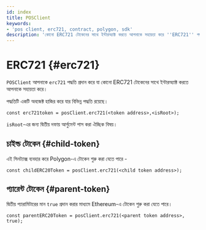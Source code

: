```yaml
---
id: index
title: POSClient
keywords:
- 'pos client, erc721, contract, polygon, sdk'
description: 'কোনো ERC721 টোকেনের সাথে ইন্টারঅ্যাক্ট করতে আপনাকে সহায়তা করে ''ERC721'' পদ্ধতি।'
---
```


# ERC721 {#erc721}

`POSClient` আপনাকে `erc721` পদ্ধতি প্রদান করে যা কোনো ERC721 টোকেনের সাথে ইন্টারঅ্যাক্ট করতে আপনাকে সহায়তা করে।

পদ্ধতিটি একটি অবজেক্ট হাজির করে যার বিভিন্ন পদ্ধতি রয়েছে।

```
const erc721token = posClient.erc721(<token address>,<isRoot>);
```

`isRoot`-এর জন্য দ্বিতীয় দফায় আর্গুমেন্ট পাস করা ঐচ্ছিক বিষয়।

## চাইল্ড টোকেন {#child-token}

এই সিনট্যাক্স ব্যবহার করে Polygon-এ টোকেন শুরু করা যেতে পারে -

```
const childERC20Token = posClient.erc721(<child token address>);
```

## প্যারেন্ট টোকেন {#parent-token}

দ্বিতীয় প্যারামিটারের মান `true` প্রদান করার মাধ্যমে Ethereum-এ টোকেন শুরু করা যেতে পারে।

```
const parentERC20Token = posClient.erc721(<parent token address>, true);
```
